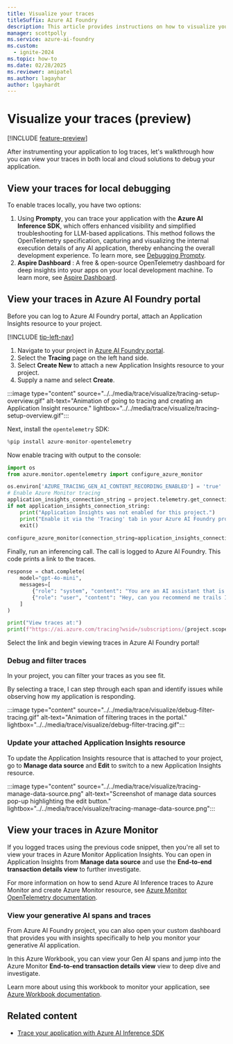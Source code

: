 ```yaml
---
title: Visualize your traces
titleSuffix: Azure AI Foundry
description: This article provides instructions on how to visualize your traces.
manager: scottpolly
ms.service: azure-ai-foundry
ms.custom:
  - ignite-2024
ms.topic: how-to
ms.date: 02/28/2025
ms.reviewer: amipatel
ms.author: lagayhar
author: lgayhardt
---
```


# Visualize your traces (preview)

[!INCLUDE [feature-preview](../../includes/feature-preview.md)]

After instrumenting your application to log traces, let's walkthrough how you can view your traces in both local and cloud solutions to debug your application.

## View your traces for local debugging

To enable traces locally, you have two options:  

1. Using **Prompty**, you can trace your application with the **Azure AI Inference SDK**, which offers enhanced visibility and simplified troubleshooting for LLM-based applications. This method follows the OpenTelemetry specification, capturing and visualizing the internal execution details of any AI application, thereby enhancing the overall development experience. To learn more, see [Debugging Prompty](https://prompty.ai/docs/getting-started/debugging-prompty).
2. **Aspire Dashboard** : A free & open-source OpenTelemetry dashboard for deep insights into your apps on your local development machine. To learn more, see [Aspire Dashboard](https://aspiredashboard.com/#start ).

## View your traces in Azure AI Foundry portal

Before you can log to Azure AI Foundry portal, attach an Application Insights resource to your project.

[!INCLUDE [tip-left-nav](../../includes/tip-left-nav.md)]


1. Navigate to your project in [Azure AI Foundry portal](https://ai.azure.com/).
1. Select the **Tracing** page on the left hand side.
1. Select **Create New** to attach a new Application Insights resource to your project.
1. Supply a name and select **Create**.

:::image type="content" source="../../media/trace/visualize/tracing-setup-overview.gif" alt-text="Animation of going to tracing and creating an Application Insight resource." lightbox="../../media/trace/visualize/tracing-setup-overview.gif":::

Next, install the `opentelemetry` SDK:

```python
%pip install azure-monitor-opentelemetry
```

Now enable tracing with output to the console:

```python
import os
from azure.monitor.opentelemetry import configure_azure_monitor

os.environ['AZURE_TRACING_GEN_AI_CONTENT_RECORDING_ENABLED'] = 'true'
# Enable Azure Monitor tracing
application_insights_connection_string = project.telemetry.get_connection_string()
if not application_insights_connection_string:
    print("Application Insights was not enabled for this project.")
    print("Enable it via the 'Tracing' tab in your Azure AI Foundry project page.")
    exit()
    
configure_azure_monitor(connection_string=application_insights_connection_string)
```

Finally, run an inferencing call. The call is logged to Azure AI Foundry. This code prints a link to the traces.

```python
response = chat.complete(
    model="gpt-4o-mini",
    messages=[
        {"role": "system", "content": "You are an AI assistant that is a travel planning expert especially with National Parks."},
        {"role": "user", "content": "Hey, can you recommend me trails I should go on when I visit Mount Rainier?"},
    ]
)

print("View traces at:")
print(f"https://ai.azure.com/tracing?wsid=/subscriptions/{project.scope['subscription_id']}/resourceGroups/{project.scope['resource_group_name']}/providers/Microsoft.MachineLearningServices/workspaces/{project.scope['project_name']}")
```

Select the link and begin viewing traces in Azure AI Foundry portal!

### Debug and filter traces

In your project, you can filter your traces as you see fit.

By selecting a trace, I can step through each span and identify issues while observing how my application is responding.

:::image type="content" source="../../media/trace/visualize/debug-filter-tracing.gif" alt-text="Animation of filtering traces in the portal." lightbox="../../media/trace/visualize/debug-filter-tracing.gif":::

### Update your attached Application Insights resource

 To update the Application Insights resource that is attached to your project, go to **Manage data source** and **Edit** to switch to a new Application Insights resource.

:::image type="content" source="../../media/trace/visualize/tracing-manage-data-source.png" alt-text="Screenshot of manage data sources pop-up highlighting the edit button." lightbox="../../media/trace/visualize/tracing-manage-data-source.png":::

## View your traces in Azure Monitor

If you logged traces using the previous code snippet, then you're all set to view your traces in Azure Monitor Application Insights. You can open in Application Insights from **Manage data source** and use the **End-to-end transaction details view** to further investigate.

For more information on how to send Azure AI Inference traces to Azure Monitor and create Azure Monitor resource, see [Azure Monitor OpenTelemetry documentation](/azure/azure-monitor/app/opentelemetry-enable).

### View your generative AI spans and traces

From Azure AI Foundry project, you can also open your custom dashboard that provides you with insights specifically to help you monitor your generative AI application.

In this Azure Workbook, you can view your Gen AI spans and jump into the Azure Monitor **End-to-end transaction details view** view to deep dive and investigate.

Learn more about using this workbook to monitor your application, see [Azure Workbook documentation](/azure/azure-monitor/visualize/workbooks-create-workbook).

## Related content

- [Trace your application with Azure AI Inference SDK](./trace-local-sdk.md)
